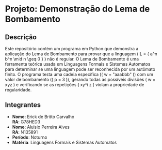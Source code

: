 # Projeto: Demonstração do Lema de Bombamento

## Descrição
Este repositório contém um programa em Python que demonstra a aplicação do Lema de Bombamento para provar que a linguagem \( L = \{ a^n b^n \mid n \geq 0 \} \) não é regular. 
O Lema de Bombamento é uma ferramenta teórica usada em Linguagens Formais e Sistemas Automatos para determinar se uma linguagem pode ser reconhecida por um autômato finito. 
O programa testa uma cadeia específica (\( w = "aaabbb" \)) com um valor de bombamento (\( p = 3 \)), gerando todas as possíveis divisões \( w = xyz \) 
e verificando se as repetições \( xy^i z \) violam a propriedade de regularidade.

## Integrantes
- **Nome**: Erick de Britto Carvalho  
  **RA**: G78HED3  
- **Nome**: Aluisio Perreira Alves  
  **RA**: N135891  
- **Período**: Noturno  
- **Matéria**: Linguagens Formais e Sistemas Automatos  
